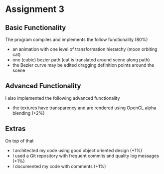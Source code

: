 # Assignment 3

## Basic Functionality
The program compiles and implements the follow functionality (80%)
- an animation with one level of transformation hierarchy (moon orbiting cat)
- one (cubic) bezier path (cat is translated around scene along path)
- the Bezier curve may be edited dragging definition points around the scene

## Advanced Functionality
I also implemented the following advanced functionality
- the textures have transparency and are rendered using OpenGL alpha blending (+2%)

## Extras
On top of that
- I architected my code using good object oriented design (+1%)
- I used a Git repository with frequent commits and quality log messages (+1%)
- I documented my code with comments (+1%)
